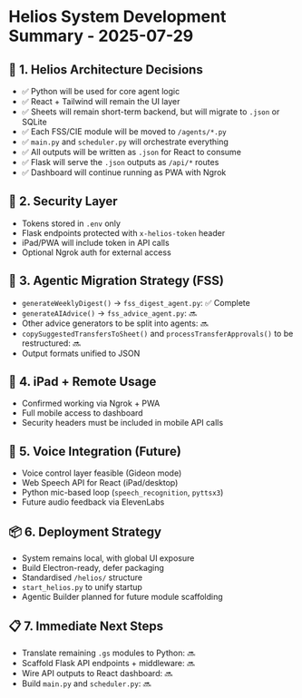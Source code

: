 # Helios System Development Summary - 2025-07-29

## 🧱 1. Helios Architecture Decisions

- ✅ Python will be used for core agent logic
- ✅ React + Tailwind will remain the UI layer
- ✅ Sheets will remain short-term backend, but will migrate to `.json` or SQLite
- ✅ Each FSS/CIE module will be moved to `/agents/*.py`
- ✅ `main.py` and `scheduler.py` will orchestrate everything
- ✅ All outputs will be written as `.json` for React to consume
- ✅ Flask will serve the `.json` outputs as `/api/*` routes
- ✅ Dashboard will continue running as PWA with Ngrok

## 🔐 2. Security Layer

- Tokens stored in `.env` only
- Flask endpoints protected with `x-helios-token` header
- iPad/PWA will include token in API calls
- Optional Ngrok auth for external access

## 🧠 3. Agentic Migration Strategy (FSS)

- `generateWeeklyDigest()` → `fss_digest_agent.py`: ✅ Complete
- `generateAIAdvice()` → `fss_advice_agent.py`: 🔜
- Other advice generators to be split into agents: 🔜
- `copySuggestedTransfersToSheet()` and `processTransferApprovals()` to be restructured: 🔜
- Output formats unified to JSON

## 📱 4. iPad + Remote Usage

- Confirmed working via Ngrok + PWA
- Full mobile access to dashboard
- Security headers must be included in mobile API calls

## 📣 5. Voice Integration (Future)

- Voice control layer feasible (Gideon mode)
- Web Speech API for React (iPad/desktop)
- Python mic-based loop (`speech_recognition`, `pyttsx3`)
- Future audio feedback via ElevenLabs

## 📦 6. Deployment Strategy

- System remains local, with global UI exposure
- Build Electron-ready, defer packaging
- Standardised `/helios/` structure
- `start_helios.py` to unify startup
- Agentic Builder planned for future module scaffolding

## 📋 7. Immediate Next Steps

- Translate remaining `.gs` modules to Python: 🔜
- Scaffold Flask API endpoints + middleware: 🔜
- Wire API outputs to React dashboard: 🔜
- Build `main.py` and `scheduler.py`: 🔜
